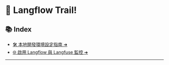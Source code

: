 
# 🧠 Langflow Trail!

## 📚 Index

- [🛠️ 本地開發環境設定指南 ➜](docs/how-to-setup.md)
- [🌐 啟用 Langflow 與 Langfuse 監控 ➜](docs/langflow&langfuse.md)
---
